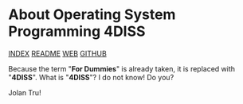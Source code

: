 ---
---
# About Operating System Programming 4DISS

[INDEX](index.md)
[README](README.md)
[WEB](https://osp4diss.vlsm.org/)
[GITHUB](https://github.com/UI-FASILKOM-OS/osp4diss/)

Because the term "**For Dummies**" is already taken, it is replaced with "**4DISS**".
What is "**4DISS**"?
I do not know!
Do you?

Jolan Tru!

